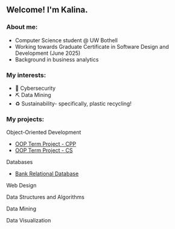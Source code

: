 ## Welcome! I'm Kalina. 

<!--
**kalinag123/kalinag123** is a ✨ _special_ ✨ repository because its `README.md` (this file) appears on your GitHub profile.

Here are some ideas to get you started:

- 🔭 I’m currently working on ...
- 🌱 I’m currently learning ...
- 👯 I’m looking to collaborate on ...
- 🤔 I’m looking for help with ...
- 💬 Ask me about ...
- 📫 How to reach me: ...
- 😄 Pronouns: ...
- ⚡ Fun fact: ...
-->

### About me:
- Computer Science student @ UW Bothell
- Working towards Graduate Certificate in Software Design and Development (June 2025)
- Background in business analytics 

### My interests:
- :closed_lock_with_key: Cybersecurity
- :pick: Data Mining 
- :recycle: Sustainability- specifically, plastic recycling!

### My projects:
Object-Oriented Development 
- [OOP Term Project - CPP](https://github.com/kalinag123/OOP-Term-Project-1)
- [OOP Term Project - CS](https://github.com/kalinag123/OOP-Term-Project-2)

Databases
- [Bank Relational Database](https://github.com/kalinag123/Bank-Relational-DB)

Web Design 

Data Structures and Algorithms 

Data Mining

Data Visualization 




